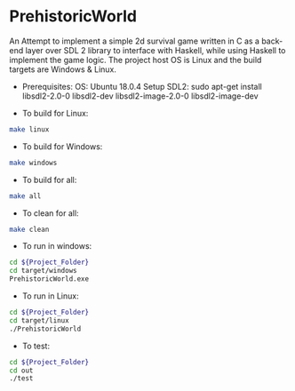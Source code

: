 # PrehistoricWorld
An Attempt to implement a simple 2d survival game written in C as a back-end layer over SDL 2 library to interface with Haskell, while using Haskell to implement the game logic.
The project host OS is Linux and the build targets are Windows & Linux.

* Prerequisites: 
OS: Ubuntu 18.0.4
Setup SDL2: 
sudo apt-get install libsdl2-2.0-0 libsdl2-dev libsdl2-image-2.0-0 libsdl2-image-dev

* To build for Linux:
```bash
make linux
```
* To build for Windows:
```bash
make windows
```
* To build for all:
```bash
make all
```
* To clean for all:
```bash
make clean
```

* To run in windows:
```bash
cd ${Project_Folder}
cd target/windows
PrehistoricWorld.exe
```
* To run in Linux:
```bash
cd ${Project_Folder}
cd target/linux
./PrehistoricWorld
```
* To test:
```bash
cd ${Project_Folder}
cd out
./test
```

